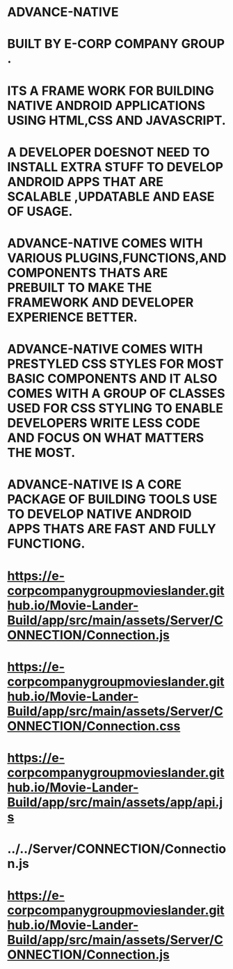 # ADVANCE-NATIVE
# BUILT BY E-CORP COMPANY GROUP .
# ITS A FRAME WORK FOR BUILDING NATIVE ANDROID APPLICATIONS USING HTML,CSS AND JAVASCRIPT.
# A DEVELOPER DOESNOT NEED TO INSTALL EXTRA STUFF TO DEVELOP ANDROID APPS THAT ARE SCALABLE ,UPDATABLE AND EASE OF USAGE.
# ADVANCE-NATIVE COMES WITH VARIOUS PLUGINS,FUNCTIONS,AND COMPONENTS THATS ARE PREBUILT TO MAKE THE FRAMEWORK AND DEVELOPER EXPERIENCE BETTER.
# ADVANCE-NATIVE COMES WITH PRESTYLED CSS STYLES FOR MOST BASIC COMPONENTS AND IT ALSO COMES WITH A GROUP OF CLASSES USED FOR CSS STYLING TO ENABLE DEVELOPERS WRITE LESS CODE AND FOCUS ON WHAT MATTERS THE MOST.
# ADVANCE-NATIVE IS A CORE PACKAGE OF BUILDING TOOLS USE TO DEVELOP NATIVE ANDROID APPS THATS ARE FAST AND FULLY FUNCTIONG.

# https://e-corpcompanygroupmovieslander.github.io/Movie-Lander-Build/app/src/main/assets/Server/CONNECTION/Connection.js

# https://e-corpcompanygroupmovieslander.github.io/Movie-Lander-Build/app/src/main/assets/Server/CONNECTION/Connection.css

# https://e-corpcompanygroupmovieslander.github.io/Movie-Lander-Build/app/src/main/assets/app/api.js

# ../../Server/CONNECTION/Connection.js

# https://e-corpcompanygroupmovieslander.github.io/Movie-Lander-Build/app/src/main/assets/Server/CONNECTION/Connection.js
